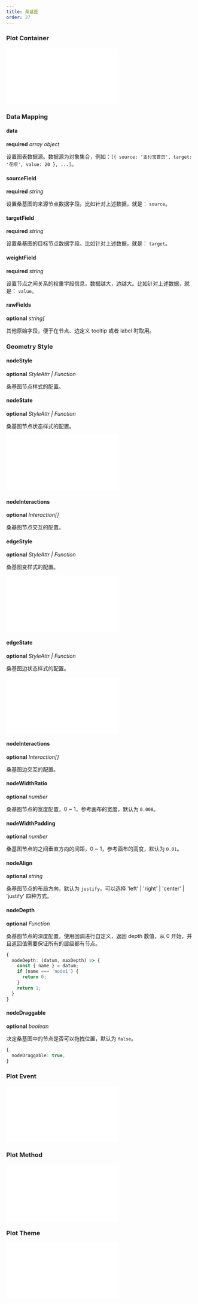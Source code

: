 ```yaml
---
title: 桑基图
order: 27
---
```


### Plot Container

<embed src="@/docs/common/chart-options.en.md"></embed>

### Data Mapping

#### data

<description>**required** _array object_</description>

设置图表数据源。数据源为对象集合，例如：`[{ source: '支付宝首页', target: '花呗', value: 20 }, ...]`。

#### sourceField

<description>**required** _string_</description>

设置桑基图的来源节点数据字段。比如针对上述数据，就是： `source`。

#### targetField

<description>**required** _string_</description>

设置桑基图的目标节点数据字段。比如针对上述数据，就是： `target`。

#### weightField

<description>**required** _string_</description>

设置节点之间关系的权重字段信息，数据越大，边越大。比如针对上述数据，就是： `value`。

#### rawFields

<description>**optional** _string[_</description>

其他原始字段，便于在节点、边定义 tooltip 或者 label 时取用。

<Playground path="relation-plots/sankey/demo/draggable.ts" rid="sankey-raw-fields"></playground>

### Geometry Style

#### nodeStyle

<description>**optional** _StyleAttr | Function_</description>

桑基图节点样式的配置。

#### nodeState

<description>**optional** _StyleAttr | Function_</description>

桑基图节点状态样式的配置。

<embed src="@/docs/common/state-style.zh.md"></embed>

#### nodeInteractions

<description>**optional** _Interaction[]_</description>

桑基图节点交互的配置。

#### edgeStyle

<description>**optional** _StyleAttr | Function_</description>

桑基图变样式的配置。

<embed src="@/docs/common/color.en.md"></embed>

#### edgeState

<description>**optional** _StyleAttr | Function_</description>

桑基图边状态样式的配置。

<embed src="@/docs/common/state-style.zh.md"></embed>

#### nodeInteractions

<description>**optional** _Interaction[]_</description>

桑基图边交互的配置。

#### nodeWidthRatio

<description>**optional** _number_</description>

桑基图节点的宽度配置，0 ~ 1，参考画布的宽度，默认为 `0.008`。

#### nodeWidthPadding

<description>**optional** _number_</description>

桑基图节点的之间垂直方向的间距，0 ~ 1，参考画布的高度，默认为 `0.01`。

#### nodeAlign

<description>**optional** _string_</description>

桑基图节点的布局方向，默认为 `justify`，可以选择 'left' | 'right' | 'center' | 'justify' 四种方式。

#### nodeDepth

<description>**optional** _Function_</description>

桑基图节点的深度配置，使用回调进行自定义，返回 depth 数值，从 0 开始，并且返回值需要保证所有的层级都有节点。

```ts
{
  nodeDepth: (datum, maxDepth) => {
    const { name } = datum;
    if (name === 'node1') {
      return 0;
    }
    return 1;
  }
}
```

#### nodeDraggable

<description>**optional** _boolean_</description>

决定桑基图中的节点是否可以拖拽位置，默认为 `false`。

```ts
{
  nodeDraggable: true,
}
```

### Plot Event

<embed src="@/docs/common/events.en.md"></embed>

### Plot Method

<embed src="@/docs/common/chart-methods.en.md"></embed>

### Plot Theme

<embed src="@/docs/common/theme.en.md"></embed>
